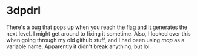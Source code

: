 # 3dpdrl

There's a bug that pops up when you reach the flag and it generates the next level. I might get around to fixing it sometime. Also, I looked over this when going through my old github stuff, and I had been using *map* as a variable name. Apparently it didn't break anything, but lol.
